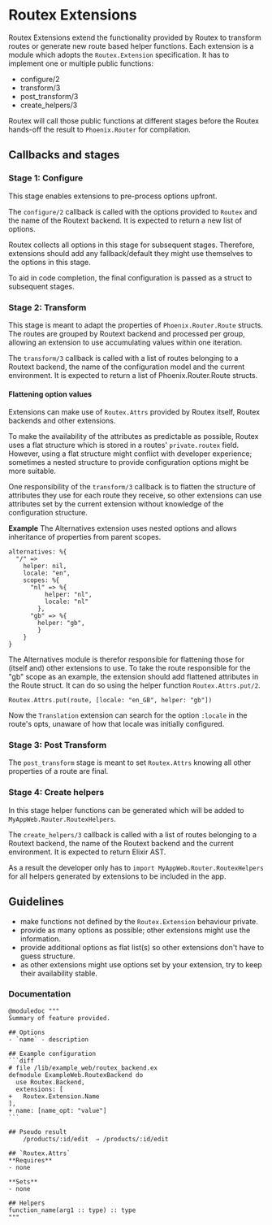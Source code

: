 # Routex Extensions

Routex Extensions extend the functionality provided by Routex to transform routes or
generate new route based helper functions. Each extension is a module which adopts the
`Routex.Extension` specification. It has to implement one or multiple public functions:
- configure/2
- transform/3
- post_transform/3
- create_helpers/3

Routex will call those public functions at different stages before
the Routex hands-off the result to `Phoenix.Router` for compilation.

## Callbacks and stages
### Stage 1: Configure
This stage enables extensions to pre-process options upfront.

The `configure/2` callback is called with the options provided to `Routex` and
the name of the Routext backend. It is expected to return a new list of
options.

Routex collects all options in this stage for subsequent stages. Therefore,
extensions should add any fallback/default they might use themselves to the
options in this stage.

To aid in code completion, the final configuration is passed as a struct to
subsequent stages.

### Stage 2: Transform
This stage is meant to adapt the properties of `Phoenix.Router.Route`
structs. The routes are grouped by Routext backend and processed
per group, allowing an extension to use accumulating values within
one iteration.

The `transform/3` callback is called with a list of routes belonging to
a Routext backend, the name of the configuration model and the
current environment. It is expected to return a list of Phoenix.Router.Route
structs.

#### Flattening option values
Extensions can make use of `Routex.Attrs` provided by Routex itself, Routex
backends and other extensions.

To make the availability of the attributes as predictable as possible, Routex
uses a flat structure which is stored in a routes' `private.routex` field.
However, using a flat structure might conflict with developer experience;
sometimes a nested structure to provide configuration options might be more
suitable.

One responsibility of the `transform/3` callback is to flatten the structure of
attributes they use for each route they receive, so other extensions can use
attributes set by the current extension without knowledge of the configuration
structure.

**Example**
The Alternatives extension uses nested options and allows inheritance
of properties from parent scopes.

```
alternatives: %{
  "/" =>
    helper: nil,
    locale: "en",
    scopes: %{
      "nl" => %{
          helper: "nl",
          locale: "nl"
        },
      "gb" => %{
        helper: "gb",
        }
    }
}
```
The Alternatives module is therefor responsible for flattening those for
(itself and) other extensions to use. To take the route responsible for the
"gb" scope as an example, the extension should add flattened attributes in the
Route struct. It can do so using the helper function `Routex.Attrs.put/2`.

```
Routex.Attrs.put(route, [locale: "en_GB", helper: "gb"])
```

Now the `Translation` extension can search for the option `:locale` in the
route's opts, unaware of how that locale was initially configured.

### Stage 3: Post Transform
The `post_transform` stage is meant to set `Routex.Attrs` knowing all other
properties of a route are final.

### Stage 4: Create helpers
In this stage helper functions can be generated which will be added to
`MyAppWeb.Router.RoutexHelpers`.

The `create_helpers/3` callback is called with a list of routes belonging to a
Routext backend, the name of the Routext backend and the current environment.
It is expected to return Elixir AST.

As a result the developer only has to `import MyAppWeb.Router.RoutexHelpers`
for all helpers generated by extensions to be included in the app.

## Guidelines
* make functions not defined by the `Routex.Extension` behaviour private.
* provide as many options as possible; other extensions might use the information.
* provide additional options as flat list(s) so other extensions don't have to guess structure.
* as other extensions might use options set by your extension, try to keep their availability stable.

### Documentation

    @moduledoc """
    Summary of feature provided.

    ## Options
    - `name` - description

    ## Example configuration
    ```diff
    # file /lib/example_web/routex_backend.ex
    defmodule ExampleWeb.RoutexBackend do
      use Routex.Backend,
      extensions: [
    +   Routex.Extension.Name
    ],
    + name: [name_opt: "value"]
    ```

    ## Pseudo result
        /products/:id/edit  ⇒ /products/:id/edit

    ## `Routex.Attrs`
    **Requires**
    - none

    **Sets**
    - none

    ## Helpers
    function_name(arg1 :: type) :: type
    """
